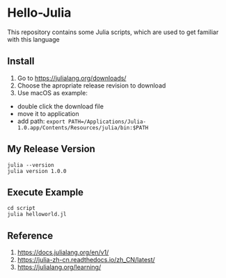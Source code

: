 # Hello-Julia
This repository contains some Julia scripts, which are used to get familiar with this language
## Install
1. Go to https://julialang.org/downloads/
2. Choose the apropriate release revision to download
3. Use macOS as example: 
 * double click the download file
 * move it to application
 * add path: ```export PATH=/Applications/Julia-1.0.app/Contents/Resources/julia/bin:$PATH```
 
## My Release Version
```
julia --version
julia version 1.0.0
```
## Execute Example
```
cd script
julia helloworld.jl
```
## Reference
1. https://docs.julialang.org/en/v1/
2. https://julia-zh-cn.readthedocs.io/zh_CN/latest/
3. https://julialang.org/learning/
